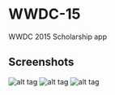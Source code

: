 # WWDC-15
WWDC 2015 Scholarship app

## Screenshots
![alt tag](https://raw.githubusercontent.com/jordansinger/WWDC-15/master/Screenshots/1.png)
![alt tag](https://raw.githubusercontent.com/jordansinger/WWDC-15/master/Screenshots/2.png)
![alt tag](https://raw.githubusercontent.com/jordansinger/WWDC-15/master/Screenshots/3.png)
